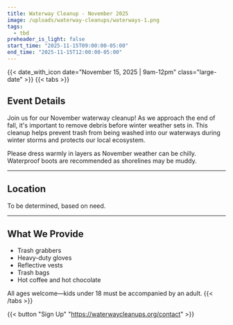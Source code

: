 ```yaml
---
title: Waterway Cleanup - November 2025
image: /uploads/waterway-cleanups/waterways-1.png
tags:
  - tbd
preheader_is_light: false
start_time: "2025-11-15T09:00:00-05:00"
end_time: "2025-11-15T12:00:00-05:00"
---
```


{{< date_with_icon date="November 15, 2025 | 9am-12pm" class="large-date" >}}
{{< tabs >}}
## Event Details

Join us for our November waterway cleanup! As we approach the end of fall, it's important to remove debris before winter weather sets in. This cleanup helps prevent trash from being washed into our waterways during winter storms and protects our local ecosystem.

Please dress warmly in layers as November weather can be chilly. Waterproof boots are recommended as shorelines may be muddy.

---
## Location

To be determined, based on need.

---
## What We Provide

- Trash grabbers
- Heavy-duty gloves
- Reflective vests
- Trash bags
- Hot coffee and hot chocolate

All ages welcome—kids under 18 must be accompanied by an adult.
{{< /tabs >}}

{{< button "Sign Up" "https://waterwaycleanups.org/contact" >}}
